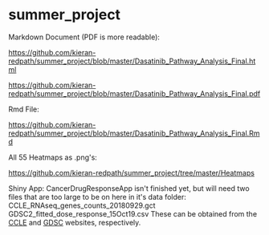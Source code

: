 # summer_project

Markdown Document (PDF is more readable):

https://github.com/kieran-redpath/summer_project/blob/master/Dasatinib_Pathway_Analysis_Final.html

https://github.com/kieran-redpath/summer_project/blob/master/Dasatinib_Pathway_Analysis_Final.pdf

Rmd File:

https://github.com/kieran-redpath/summer_project/blob/master/Dasatinib_Pathway_Analysis_Final.Rmd

All 55 Heatmaps as .png's:

https://github.com/kieran-redpath/summer_project/tree/master/Heatmaps

Shiny App:
CancerDrugResponseApp isn't finished yet, but will need two files that are too large to be on here in it's data folder:
CCLE_RNAseq_genes_counts_20180929.gct
GDSC2_fitted_dose_response_15Oct19.csv
These can be obtained from the [CCLE](https://portals.broadinstitute.org/ccle) and [GDSC](https://www.cancerrxgene.org/) websites, respectively.
